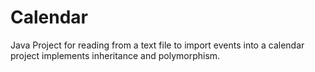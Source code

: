 # Calendar
Java Project for reading from a text file to import events into a calendar project implements inheritance and polymorphism.

